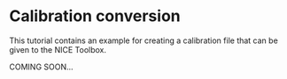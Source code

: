 # Calibration conversion

This tutorial contains an example for creating a calibration file that can be given to the NICE Toolbox. 


COMING SOON...